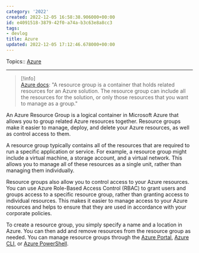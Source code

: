 ```yaml
---
category: '2022'
created: 2022-12-05 16:58:38.906000+00:00
id: e4091518-3879-42f0-a74a-b3c63e8a8cc3
tags:
- devlog
title: Azure
updated: 2022-12-05 17:12:46.678000+00:00
---
```

   
Topics:: [Azure](../devlog/Azure.md)   
   
   
---   
> [!info]    
> [Azure docs](https://docs.microsoft.com/en-us/azure/azure-resource-manager/management/manage-resource-groups-portal): "A resource group is a container that holds related resources for an Azure solution. The resource group can include all the resources for the solution, or only those resources that you want to manage as a group."   
   
An Azure Resource Group is a logical container in Microsoft Azure that allows you to group related Azure resources together. Resource groups make it easier to manage, deploy, and delete your Azure resources, as well as control access to them.   
   
A resource group typically contains all of the resources that are required to run a specific application or service. For example, a resource group might include a virtual machine, a storage account, and a virtual network. This allows you to manage all of these resources as a single unit, rather than managing them individually.   
   
Resource groups also allow you to control access to your Azure resources. You can use Azure Role-Based Access Control (RBAC) to grant users and groups access to a specific resource group, rather than granting access to individual resources. This makes it easier to manage access to your Azure resources and helps to ensure that they are used in accordance with your corporate policies.   
   
To create a resource group, you simply specify a name and a location in Azure. You can then add and remove resources from the resource group as needed. You can manage resource groups through the [Azure Portal](/not_created.md), [Azure CLI](/not_created.md), or [Azure PowerShell](/not_created.md).